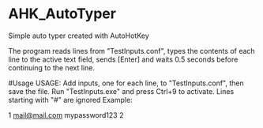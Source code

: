 # AHK_AutoTyper
Simple auto typer created with AutoHotKey

The program reads lines from "TestInputs.conf", types the contents of each line to the active text field, sends [Enter] and waits 0.5 seconds before continuing to the next line.

#Usage
USAGE: Add inputs, one for each line, to "TestInputs.conf", then save the file. Run "TestInputs.exe" and press Ctrl+9 to activate.
Lines starting with "#" are ignored
Example:

1
mail@mail.com
mypassword123
2
